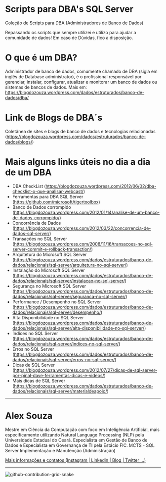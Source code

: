 # Scripts para DBA's SQL Server
Coleção de Scripts para DBA (Administradores de Banco de Dados)

Repassando os scripts que sempre utilizei e utilizo para ajudar a comunidade de dados!
Em caso de Dúvidas, fico a disposição.

# O que é um DBA?
Administrador de banco de dados, comumente chamado de DBA (sigla em inglês de Database administrator), é o profissional responsável por gerenciar, instalar, configurar, atualizar e monitorar um banco de dados ou sistemas de bancos de dados. Mais em: https://blogdozouza.wordpress.com/dados/estruturados/banco-de-dados/dba/

# Link de Blogs de DBA´s
Coletânea de sites e blogs de banco de dados e tecnologias relacionadas (https://blogdozouza.wordpress.com/dados/estruturados/banco-de-dados/blogs/)

# Mais alguns links úteis no dia a dia de um DBA
- DBA CheckList (https://blogdozouza.wordpress.com/2012/06/02/dba-checklist-o-que-analisar-webcast/)
- Ferramentas para DBA SQL Server (https://github.com/microsoft/tigertoolbox)
- Banco de Dados corrompido (https://blogdozouza.wordpress.com/2012/01/14/analise-de-um-banco-de-dados-corrompido/)
- Concorrência de Dados (https://blogdozouza.wordpress.com/2012/03/22/concorrencia-de-dados-sql-server/)
- Transações no SQL Server (https://blogdozouza.wordpress.com/2008/11/16/transacoes-no-sql-server-commit-e-rollback-transaction/)
- Arquitetura do Microsoft SQL Server (https://blogdozouza.wordpress.com/dados/estruturados/banco-de-dados/relacionais/sql-server/arquitetura-no-sql-server/)
- Instalação do Microsoft SQL Server (https://blogdozouza.wordpress.com/dados/estruturados/banco-de-dados/relacionais/sql-server/instalacao-no-sql-server/)
- Segurança no Microsoft SQL Server (https://blogdozouza.wordpress.com/dados/estruturados/banco-de-dados/relacionais/sql-server/seguranca-no-sql-server/)
- Performance / Desempenho no SQL Server (https://blogdozouza.wordpress.com/dados/estruturados/banco-de-dados/relacionais/sql-server/desempenho/)
- Alta Disponibilidade no SQL Server (https://blogdozouza.wordpress.com/dados/estruturados/banco-de-dados/relacionais/sql-server/alta-disponibilidade-no-sql-server/)
- Índices no SQL Server (https://blogdozouza.wordpress.com/dados/estruturados/banco-de-dados/relacionais/sql-server/indices-no-sql-server/)
- Erros no SQL Server (https://blogdozouza.wordpress.com/dados/estruturados/banco-de-dados/relacionais/sql-server/erros-no-sql-server/)
- Dicas de SQL Server (https://blogdozouza.wordpress.com/2012/07/27/dicas-de-sql-server-por-pinal-dave-ferramentas-dicas-e-videos/)
- Mais dicas de SQL Server (https://blogdozouza.wordpress.com/dados/estruturados/banco-de-dados/relacionais/sql-server/materialdeapoio/)

------
# Alex Souza
Mestre em Ciência da Computação com foco em Inteligência Artificial, mais especificamente utilizando Natural Language Processing (NLP) pela Universidade Estadual do Ceará. Especialista em Gestão de Banco de Dados e Especialista em Governança de TI pela Estácio FIC. MCTS - SQL Server Implementação e Manutenção (Administração)

[Mais informações e contatos (Instagram | Linkedin | Blog | Twitter ...)](https://linktr.ee/data.z)

------
![github-contribution-grid-snake](https://user-images.githubusercontent.com/29084827/164712340-6b03015f-a428-4731-b1b9-a5605de203b2.svg)

